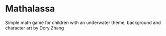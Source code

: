 # Mathalassa
 Simple math game for children with an underwater theme, background and character art by Dory Zhang
